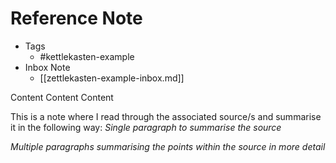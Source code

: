 # Reference Note
* Tags
	* #kettlekasten-example 
* Inbox Note
	* [[zettlekasten-example-inbox.md]]

Content
Content
Content

This is a note where I read through the associated source/s and summarise it in the following way:
_Single paragraph to summarise the source_

_Multiple paragraphs summarising the points within the source in more detail_